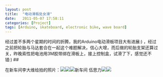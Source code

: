 ```yaml
---
layout: post
title:  "电动滑板处女滑"
date:   2011-05-07 17:58:11
categories: [Project]
tags: [Arduino, skateboard, electronic bike, wave board]
---
```


经过差不多两个星期的时间的折腾，我的Arduino电动滑板项目大有进展:) ，经过之前把轮胎与马达套合在一起这个难题解决，信心大增，而后做的轮胎支架还算过关，昨晚索性把电池用3M胶带绑在滑板上，接上控制盒，试滑了下，感觉还不错:) ##

在新车间李大维给拍的照片：![](http://xinchejian.com/wp-content/uploads/2011/05/DSC_9418.jpg)![](http://xinchejian.com/wp-content/uploads/2011/05/DSC_9399.jpg)![](http://xinchejian.com/wp-content/uploads/2011/05/DSC_9401.jpg)新车间 伍思力![](http://xinchejian.com/wp-content/uploads/2011/05/DSC_93721.jpg)![](http://xinchejian.com/wp-content/uploads/2011/05/DSC_9394.jpg)

